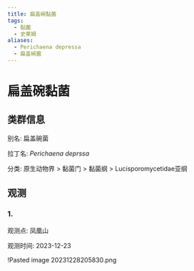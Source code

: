 ```yaml
---
title: 扁盖碗黏菌
tags:
  - 黏菌
  - 史莱姆
aliases:
  - Perichaena depressa
  - 扁盖碗菌
---
```

# 扁盖碗黏菌

## 类群信息

别名:  扁盖碗菌

拉丁名: *Perichaena deprssa*

分类: 原生动物界 > 黏菌门 > 黏菌纲 > Lucisporomycetidae亚纲


## 观测

### 1.

观测点: 凤凰山

观测时间: 2023-12-23

!Pasted image 20231228205830.png